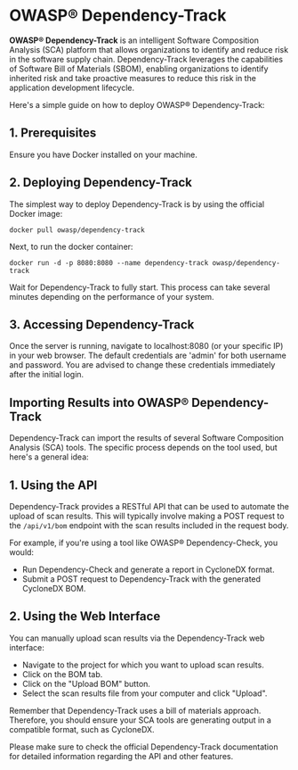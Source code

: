 # OWASP® Dependency-Track

**OWASP® Dependency-Track** is an intelligent Software Composition Analysis (SCA) platform that allows organizations to identify and reduce risk in the software supply chain. Dependency-Track leverages the capabilities of Software Bill of Materials (SBOM), enabling organizations to identify inherited risk and take proactive measures to reduce this risk in the application development lifecycle.

Here's a simple guide on how to deploy OWASP® Dependency-Track:

## 1. Prerequisites

Ensure you have Docker installed on your machine.

## 2. Deploying Dependency-Track

The simplest way to deploy Dependency-Track is by using the official Docker image:

```docker pull owasp/dependency-track```

Next, to run the docker container:

```docker run -d -p 8080:8080 --name dependency-track owasp/dependency-track```

Wait for Dependency-Track to fully start. This process can take several minutes depending on the performance of your system.

## 3. Accessing Dependency-Track

Once the server is running, navigate to localhost:8080 (or your specific IP) in your web browser. The default credentials are 'admin' for both username and password. You are advised to change these credentials immediately after the initial login.

## Importing Results into OWASP® Dependency-Track

Dependency-Track can import the results of several Software Composition Analysis (SCA) tools. The specific process depends on the tool used, but here's a general idea:

## 1. Using the API

Dependency-Track provides a RESTful API that can be used to automate the upload of scan results. This will typically involve making a POST request to the `/api/v1/bom` endpoint with the scan results included in the request body.

For example, if you're using a tool like OWASP® Dependency-Check, you would:

- Run Dependency-Check and generate a report in CycloneDX format.
- Submit a POST request to Dependency-Track with the generated CycloneDX BOM.

## 2. Using the Web Interface

You can manually upload scan results via the Dependency-Track web interface:

- Navigate to the project for which you want to upload scan results.
- Click on the BOM tab.
- Click on the "Upload BOM" button.
- Select the scan results file from your computer and click "Upload".

Remember that Dependency-Track uses a bill of materials approach. Therefore, you should ensure your SCA tools are generating output in a compatible format, such as CycloneDX.

Please make sure to check the official Dependency-Track documentation for detailed information regarding the API and other features.
